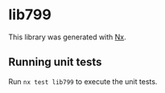 # lib799

This library was generated with [Nx](https://nx.dev).

## Running unit tests

Run `nx test lib799` to execute the unit tests.
